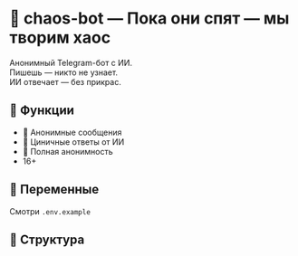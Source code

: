 # 🖤 chaos-bot — Пока они спят — мы творим хаос

Анонимный Telegram-бот с ИИ.  
Пишешь — никто не узнает.  
ИИ отвечает — без прикрас.

## 🚀 Функции
- 💌 Анонимные сообщения
- 💬 Циничные ответы от ИИ
- 🔐 Полная анонимность
- 16+

## 🔐 Переменные
Смотри `.env.example`

## 📂 Структура